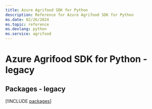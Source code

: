 ```yaml
---
title: Azure Agrifood SDK for Python
description: Reference for Azure Agrifood SDK for Python
ms.date: 02/26/2024
ms.topic: reference
ms.devlang: python
ms.service: agrifood
---
```

# Azure Agrifood SDK for Python - legacy
## Packages - legacy
[!INCLUDE [packages](agrifood-index.md)]